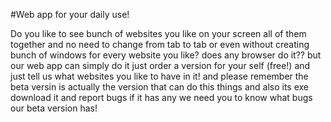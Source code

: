 #Web app for your daily use!

Do you like to see bunch of websites you like on your screen all of them together and no need to change from tab to tab or even without creating bunch of windows for every website you like? does any browser do it?? but our web app can simply do it just order a version for your self (free!) and just tell us what websites you like to have in it! and please remember the beta versin is actually the version that can do this things and also its exe download it and report bugs if it has any we need you to know what bugs our beta version has!

